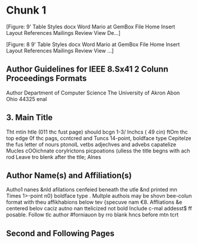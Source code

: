 <!--
Cluster: 1
Nodes: 9
Pages: [1, 2]
Reading Order: 10-19
Categories: {'figure': 2, 'title': 4, 'plain text': 3}
-->

# Chunk 1


[Figure: 9' Table Styles docx Word Mario at GemBox File Home Insert Layout References Mailings Review View De...]


[Figure: 8 9' Table Styles docx Word Mario at GemBox File Home Insert Layout References Mailings Review View ...]


## Author Guidelines for IEEE 8.Sx41 2 Colunn Proceedings Formats

Author Department of Computer Science The University of Akron Abon Ohio 44325 enal

## 3. Main Title

Tht mtin htle (011 thc fust page) should bcgn 1-3/ Inchcs ( 49 cin) ftOm thc top edge 0f thc pags, ccntcred and Tuncs 14-point, boldface type  Cepitelze the fus letter of nours ptonolL vetbs adjechves and advebs capatelize   Mucles cOOichnate  corylrictons picpoations (ulless the title begns with ach rod Leave tro blenk after the ttle; Alnes

## Author Name(s) and Affiliation(s)

Autho1 nanes   &nld   afilations cenfeied beneath the utle &nd printed mn Times 1>-point n0} boldface type . Multple authois may be shovn  bee-colun format with theu affikhabions below tev {specuve nam €8. Affliations &e centered belov caciz autno nan ttelicized not bold Include c-mal addesst$ ff posable. Follow tlc author #forniauon by rro blank hncs before mtn tcrt

## Second and Following Pages
